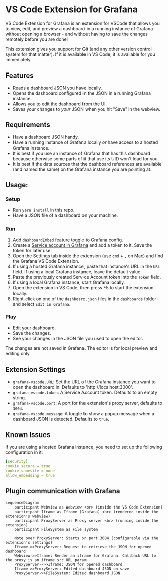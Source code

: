 # VS Code Extension for Grafana

VS Code Extension for Grafana is an extension for VSCode that allows you to view, edit, and preview a dashboard in a running instance of Grafana without opening a browser - and without having to save the changes remotely before you are done!

This extension gives you support for Git (and any other version control system for that matter). If it is available in VS Code, it is available for you immediately.

## Features

- Reads a dashboard JSON you have locally.
- Opens the dashboard configured in the JSON in a running Grafana instance.
- Allows you to edit the dashboard from the UI.
- Saves your changes to _your_ JSON when you hit "Save" in the webview.

## Requirements

- Have a dashboard JSON handy.
- Have a running instance of Grafana locally _or_ have access to a hosted Grafana instance.
- It is best if you use an instance of Grafana that has this dashboard because otherwise some parts of it that use its UID won't load for you.
- It is best if the data sources that the dashboard references are available (and named the same) on the Grafana instance you are pointing at.

## Usage:

### Setup
- Run `yarn install` in this repo.
- Have a JSON file of a dashboard on your machine.

### Run

1. Add `dashboardEmbed` feature toggle to Grafana config.
2. Create a [Service account in Grafana](https://grafana.com/docs/grafana/latest/administration/service-accounts/#create-a-service-account-in-grafana) and add a token to it. Save the token for later use.
3. Open the Settings tab inside the extension (use `cmd` + `,` on Mac) and find the Grafana VS Code Extension.
4. If using a hosted Grafana instance, paste that instance's URL in the `URL` field. If using a local Grafana instance, leave the default value.
5. Paste the previously created Service Account token into the `Token` field.
6. If using a local Grafana instance, start Grafana locally.
7. Open the extension in VS Code, then press F5 to start the extension locally.
8. Right-click on one of the `dashboard.json` files in the `dashboards` folder and select `Edit in Grafana`.

### Play
- Edit your dashboard.
- Save the changes.
- See your changes in the JSON file you used to open the editor.

The changes are not saved in Grafana. The editor is for local preview and editing only.

## Extension Settings

- `grafana-vscode.URL`: Set the URL of the Grafana instance you want to open the dashboard in. Defaults to 'http://localhost:3000'.
- `grafana-vscode.token`: A Service Account token. Defaults to an empty string.
- `grafana-vscode.port`: A port for the extension's proxy server, defaults to `3004`.
- `grafana-vscode.message`: A toggle to show a popup message when a dashboard JSON is detected. Defaults to `true`.

## Known Issues

If you are using a hosted Grafana instance, you need to set up the following configuration in it:
```yaml
[security]
cookie_secure = true
cookie_samesite = none
allow_embedding = true
```

## Plugin communication with Grafana

```mermaid
sequenceDiagram
    participant Webview as Webview <br> (inside the VS Code Extension)
    participant Iframe as Iframe (Grafana) <br> (rendered inside the extension's webview)
    participant ProxyServer as Proxy server <br> (running inside the extension)
    participant FileSystem as File system

    Note over ProxyServer: Starts on port 3004 (configurable via the extension's settings)
    Iframe->>ProxyServer: Request to retrieve the JSON for opened dashboard
    Webview->>Iframe: Render an iframe for Grafana. Callback URL to the proxy is an iframe src URL param 
    ProxyServer-->>Iframe: JSON for opened dashboard
    Iframe->>ProxyServer: Edited dashboard JSON on save
    ProxyServer->>FileSystem: Edited dashboard JSON
```